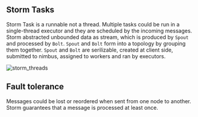## Storm Tasks

Storm Task is a runnable not a thread. Multiple tasks could be run in a single-thread executor and they are scheduled by the incoming messages. 
Storm abstracted unbounded data as stream, which is produced by `Spout` and processed by `Bolt`. `Spout` and `Bolt` form into a topology by grouping them together. `Spout` and `Bolt` are serilizable, created at client side, submitted to nimbus, assigned to workers and ran by executors. 


![storm_threads](https://lh3.googleusercontent.com/inObeBBqpVMQcaKk6T8teWHsJV_vQxjZ7YRoY88gMnqsnWVtOJ252E6YoFx2tyPeGellBIOaOflBE0EaBylmLL3AZDPBg8wJx4S9Elx4g6ZJ-MUhUHciL8jrtLIfBvYLEQi9sBzkNeAp5eyWLYXe4Wq1HMjz_xMv-uX53S6VacYJ3vFQVGYUm5iXpqoa2Cd8H05cVn8J2VdVo1T_c4A8x1iU9mp8s6mmNdjDNIOJRn79WrRdcCU7ay7YC_FyRNAwcViQsx9_xfhruu8l6Xo1mgKejk4Ar0WezqH_HwGUjiqKM_R_8a23s_5tZ6kXepcsS2cWXaPXyj_3V7muREcj9ZIp05j7sMWmWxPiFmpAVIeDVjnmF0LBlP3W7mUhd1lIelVjV8MgjICqyFG3tKqHO7DGuf99RX7ow6p1LjbUNXaUbUff7eJzqqfNnii928mm0hPf4ftdvyeNKYqD5M4K-m-72bspF9zy_AuNZrZu23FO8NEjeIHrVAv-3S3xzpHgf2TFusk6vypmNmSFyGVtTWMHFAxjhe3ncdP3t29UgQM=w719-h761-no)

## Fault tolerance

Messages could be lost or reordered when sent from one node to another. Storm guarantees that a message is processed at least once. 
